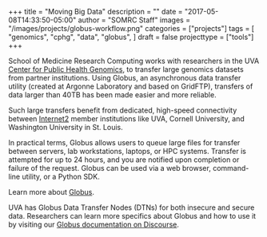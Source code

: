 +++
title = "Moving Big Data"
description = ""
date = "2017-05-08T14:33:50-05:00"
author = "SOMRC Staff"
images = "/images/projects/globus-workflow.png"
categories = ["projects"]
tags = [
  "genomics",
  "cphg",
  "data",
  "globus",
]
draft = false
projecttype = ["tools"]
+++

School of Medicine Research Computing works with researchers in the UVA [Center for Public Health Genomics](https://med.virginia.edu/cphg/), 
to transfer large genomics datasets from partner institutions. Using Globus, an asynchronous data transfer
utility (created at Argonne Laboratory and based on GridFTP), transfers of data larger than 40TB has been
made easier and more reliable.

Such large transfers benefit from  dedicated, high-speed connectivity between [Internet2](https://www.internet2.edu/) member institutions
like UVA, Cornell University, and Washington University in St. Louis. 

In practical terms, Globus allows users to queue large files for transfer between servers, lab workstations, laptops, or HPC systems.
Transfer is attempted for up to 24 hours, and you are notified upon completion or failure of the request. Globus can be used via
a web browser, command-line utility, or a Python SDK.

Learn more about [Globus](https://www.globus.org/).

UVA has Globus Data Transfer Nodes (DTNs) for both insecure and secure data. Researchers can learn more specifics about Globus and 
how to use it by visiting our [Globus documentation on Discourse](https://discuss.rc.virginia.edu/t/globus-connect-data-transfer-introduction/345).
